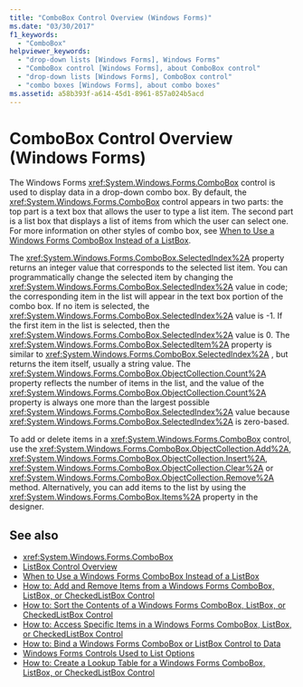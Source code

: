```yaml
---
title: "ComboBox Control Overview (Windows Forms)"
ms.date: "03/30/2017"
f1_keywords: 
  - "ComboBox"
helpviewer_keywords: 
  - "drop-down lists [Windows Forms], Windows Forms"
  - "ComboBox control [Windows Forms], about ComboBox control"
  - "drop-down lists [Windows Forms], ComboBox control"
  - "combo boxes [Windows Forms], about combo boxes"
ms.assetid: a58b393f-a614-45d1-8961-857a024b5acd
---
```

# ComboBox Control Overview (Windows Forms)
The Windows Forms <xref:System.Windows.Forms.ComboBox> control is used to display data in a drop-down combo box. By default, the <xref:System.Windows.Forms.ComboBox> control appears in two parts: the top part is a text box that allows the user to type a list item. The second part is a list box that displays a list of items from which the user can select one. For more information on other styles of combo box, see [When to Use a Windows Forms ComboBox Instead of a ListBox](../../../../docs/framework/winforms/controls/when-to-use-a-windows-forms-combobox-instead-of-a-listbox.md).  
  
 The <xref:System.Windows.Forms.ComboBox.SelectedIndex%2A> property returns an integer value that corresponds to the selected list item. You can programmatically change the selected item by changing the <xref:System.Windows.Forms.ComboBox.SelectedIndex%2A> value in code; the corresponding item in the list will appear in the text box portion of the combo box. If no item is selected, the <xref:System.Windows.Forms.ComboBox.SelectedIndex%2A> value is -1. If the first item in the list is selected, then the <xref:System.Windows.Forms.ComboBox.SelectedIndex%2A> value is 0. The <xref:System.Windows.Forms.ComboBox.SelectedItem%2A> property is similar to <xref:System.Windows.Forms.ComboBox.SelectedIndex%2A> , but returns the item itself, usually a string value. The <xref:System.Windows.Forms.ComboBox.ObjectCollection.Count%2A> property reflects the number of items in the list, and the value of the <xref:System.Windows.Forms.ComboBox.ObjectCollection.Count%2A> property is always one more than the largest possible <xref:System.Windows.Forms.ComboBox.SelectedIndex%2A> value because <xref:System.Windows.Forms.ComboBox.SelectedIndex%2A> is zero-based.  
  
 To add or delete items in a <xref:System.Windows.Forms.ComboBox> control, use the <xref:System.Windows.Forms.ComboBox.ObjectCollection.Add%2A>, <xref:System.Windows.Forms.ComboBox.ObjectCollection.Insert%2A>, <xref:System.Windows.Forms.ComboBox.ObjectCollection.Clear%2A> or <xref:System.Windows.Forms.ComboBox.ObjectCollection.Remove%2A> method. Alternatively, you can add items to the list by using the <xref:System.Windows.Forms.ComboBox.Items%2A> property in the designer.  
  
## See also
- <xref:System.Windows.Forms.ComboBox>
- [ListBox Control Overview](../../../../docs/framework/winforms/controls/listbox-control-overview-windows-forms.md)
- [When to Use a Windows Forms ComboBox Instead of a ListBox](../../../../docs/framework/winforms/controls/when-to-use-a-windows-forms-combobox-instead-of-a-listbox.md)
- [How to: Add and Remove Items from a Windows Forms ComboBox, ListBox, or CheckedListBox Control](../../../../docs/framework/winforms/controls/add-and-remove-items-from-a-wf-combobox.md)
- [How to: Sort the Contents of a Windows Forms ComboBox, ListBox, or CheckedListBox Control](../../../../docs/framework/winforms/controls/sort-the-contents-of-a-wf-combobox-listbox-or-checkedlistbox-control.md)
- [How to: Access Specific Items in a Windows Forms ComboBox, ListBox, or CheckedListBox Control](../../../../docs/framework/winforms/controls/access-specific-items-in-a-wf-combobox-listbox-or-checkedlistbox.md)
- [How to: Bind a Windows Forms ComboBox or ListBox Control to Data](../../../../docs/framework/winforms/controls/how-to-bind-a-windows-forms-combobox-or-listbox-control-to-data.md)
- [Windows Forms Controls Used to List Options](../../../../docs/framework/winforms/controls/windows-forms-controls-used-to-list-options.md)
- [How to: Create a Lookup Table for a Windows Forms ComboBox, ListBox, or CheckedListBox Control](../../../../docs/framework/winforms/controls/create-a-lookup-table-for-a-wf-combobox-listbox.md)
